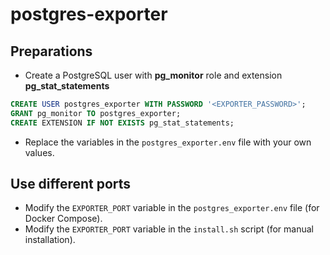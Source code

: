 # postgres-exporter

## Preparations

- Create a PostgreSQL user with **pg_monitor** role and extension **pg_stat_statements**
```sql
CREATE USER postgres_exporter WITH PASSWORD '<EXPORTER_PASSWORD>';
GRANT pg_monitor TO postgres_exporter;
CREATE EXTENSION IF NOT EXISTS pg_stat_statements;
```

- Replace the variables in the `postgres_exporter.env` file with your own values.

## Use different ports

- Modify the `EXPORTER_PORT` variable in the `postgres_exporter.env` file (for Docker Compose).
- Modify the `EXPORTER_PORT` variable in the `install.sh` script (for manual installation).
